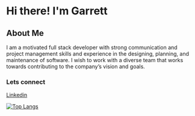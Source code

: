 # Hi there! I'm Garrett

## About Me

I am a motivated full stack developer with strong communication and project management skills and experience in the designing, planning, and maintenance of software. I wish to work with a diverse team that works towards contributing to the company’s vision and goals.

### Lets connect

[Linkedin](https://www.linkedin.com/in/garrettmruss/)


[![Top Langs](https://github-readme-stats.vercel.app/api/top-langs/?username=garrettruss&hide=css&count_private=true&langs_count=10)](https://github.com/anuraghazra/github-readme-stats)
